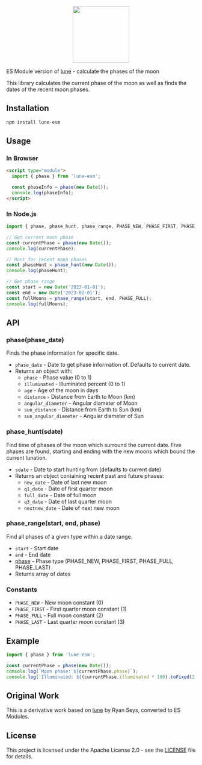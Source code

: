 <div align="center">
  <img height="150" width="150"  src="http://ryanseys.com/img/moon.png"/>
</div>

ES Module version of [lune](https://github.com/ryanseys/lune) - calculate the phases of the moon

This library calculates the current phase of the moon as well as finds the dates of the recent moon phases.

## Installation

```bash
npm install lune-esm
```

## Usage

### In Browser

```html
<script type="module">
  import { phase } from 'lune-esm';

  const phaseInfo = phase(new Date());
  console.log(phaseInfo);
</script>
```

### In Node.js

```javascript
import { phase, phase_hunt, phase_range, PHASE_NEW, PHASE_FIRST, PHASE_FULL, PHASE_LAST } from 'lune-esm';

// Get current moon phase
const currentPhase = phase(new Date());
console.log(currentPhase);

// Hunt for recent moon phases
const phaseHunt = phase_hunt(new Date());
console.log(phaseHunt);

// Get phase range
const start = new Date('2023-01-01');
const end = new Date('2023-02-01');
const fullMoons = phase_range(start, end, PHASE_FULL);
console.log(fullMoons);
```

## API

### phase(phase_date)

Finds the phase information for specific date.

- `phase_date` - Date to get phase information of. Defaults to current date.
- Returns an object with:
  - `phase` - Phase value (0 to 1)
  - `illuminated` - Illuminated percent (0 to 1)
  - `age` - Age of the moon in days
  - `distance` - Distance from Earth to Moon (km)
  - `angular_diameter` - Angular diameter of Moon
  - `sun_distance` - Distance from Earth to Sun (km)
  - `sun_angular_diameter` - Angular diameter of Sun

### phase_hunt(sdate)

Find time of phases of the moon which surround the current date.
Five phases are found, starting and ending with the new moons which bound the current lunation.

- `sdate` - Date to start hunting from (defaults to current date)
- Returns an object containing recent past and future phases:
  - `new_date` - Date of last new moon
  - `q1_date` - Date of first quarter moon
  - `full_date` - Date of full moon
  - `q3_date` - Date of last quarter moon
  - `nextnew_date` - Date of next new moon

### phase_range(start, end, phase)

Find all phases of a given type within a date range.

- `start` - Start date
- `end` - End date
- [phase](file:///mnt/data/lang/Git/three-mc-wallpaper/node_modules/lune/lib/lune.js#L120-L189) - Phase type (PHASE_NEW, PHASE_FIRST, PHASE_FULL, PHASE_LAST)
- Returns array of dates

### Constants

- `PHASE_NEW` - New moon constant (0)
- `PHASE_FIRST` - First quarter moon constant (1)
- `PHASE_FULL` - Full moon constant (2)
- `PHASE_LAST` - Last quarter moon constant (3)

## Example

```javascript
import { phase } from 'lune-esm';

const currentPhase = phase(new Date());
console.log(`Moon phase: ${currentPhase.phase}`);
console.log(`Illuminated: ${(currentPhase.illuminated * 100).toFixed(2)}%`);
```

## Original Work

This is a derivative work based on [lune](https://github.com/ryanseys/lune) by Ryan Seys, converted to ES Modules.

## License

This project is licensed under the Apache License 2.0 - see the [LICENSE](LICENSE) file for details.